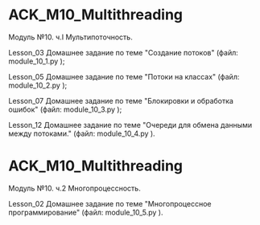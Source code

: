 # ACK_M10_Multithreading
Модуль №10. ч.I Мультипоточность.

Lesson_03 Домашнее задание по теме "Создание потоков" (файл: module_10_1.py );

Lesson_05 Домашнее задание по теме "Потоки на классах" (файл: module_10_2.py );

Lesson_07 Домашнее задание по теме "Блокировки и обработка ошибок" (файл: module_10_3.py );

Lesson_12 Домашнее задание по теме "Очереди для обмена данными между потоками." (файл: module_10_4.py ).

# ACK_M10_Multithreading
Mодуль №10. ч.2 Многопроцессность.

Lesson_02 Домашнее задание по теме "Многопроцессное программирование" (файл: module_10_5.py ).
